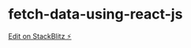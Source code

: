 # fetch-data-using-react-js

[Edit on StackBlitz ⚡️](https://stackblitz.com/edit/stackblitz-starters-u5rym9)